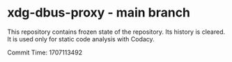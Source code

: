 # xdg-dbus-proxy - main branch

This repository contains frozen state of the repository.
Its history is cleared. It is used only for static code
analysis with Codacy.

Commit Time: 1707113492